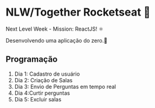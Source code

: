 # NLW/Together Rocketseat :rocket:

Next Level Week - Mission: ReactJS! :atom_symbol:

Desenvolvendo uma aplicação do zero.:partying_face:

## Programação
<ol>
 <li>Dia 1: Cadastro de usuário</li> 
 <li>Dia 2: Criação de Salas</li>
 <li>Dia 3: Envio de Perguntas em tempo real</li>
 <li>Dia 4:Curtir perguntas</li>
 <li>Dia 5: Excluir salas</li>
<ol>


<!-- [Configuração do ambiente](https://www.notion.so/Configura-es-do-ambiente-84c104da38fe4f51a31c1e2c757250fb) 

[Cronograma](https://nextlevelweek.com/cronograma/6) :hourglass:


[Aulas](https://nextlevelweek.com/episodios/react/aula-1/edicao/6) :open_book: -->

